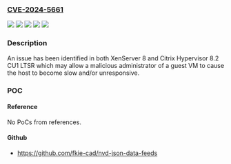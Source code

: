 ### [CVE-2024-5661](https://cve.mitre.org/cgi-bin/cvename.cgi?name=CVE-2024-5661)
![](https://img.shields.io/static/v1?label=Product&message=Citrix%20Hypervisor&color=blue)
![](https://img.shields.io/static/v1?label=Product&message=XenServer&color=blue)
![](https://img.shields.io/static/v1?label=Version&message=8%20&color=brightgreen)
![](https://img.shields.io/static/v1?label=Version&message=8.2%20CU1%20LTSR%20&color=brightgreen)
![](https://img.shields.io/static/v1?label=Vulnerability&message=n%2Fa&color=blue)

### Description

An issue has been identified in both XenServer 8 and Citrix Hypervisor 8.2 CU1 LTSR which may allow a malicious administrator of a guest VM to cause the host to become slow and/or unresponsive.

### POC

#### Reference
No PoCs from references.

#### Github
- https://github.com/fkie-cad/nvd-json-data-feeds

